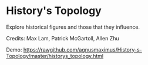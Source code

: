 <h1>History's Topology</h1>

Explore historical figures and those that they influence.

Credits: Max Lam, Patrick McGartoll, Allen Zhu

Demo: https://rawgithub.com/agnusmaximus/History-s-Topology/master/historys_topology.html
